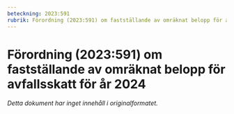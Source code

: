 ```yaml
---
beteckning: 2023:591
rubrik: Förordning (2023:591) om fastställande av omräknat belopp för avfallsskatt för år 2024
---
```

# Förordning (2023:591) om fastställande av omräknat belopp för avfallsskatt för år 2024

*Detta dokument har inget innehåll i originalformatet.*